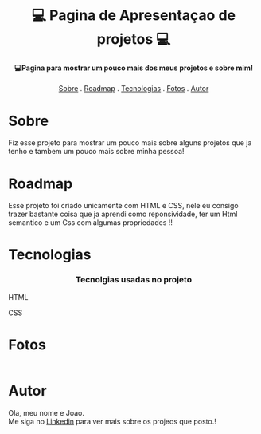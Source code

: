 <h1 align="center">
 💻  Pagina de Apresentaçao de projetos 💻
</h1>

<h4 align="center">
  💻Pagina para mostrar um pouco mais dos meus projetos e sobre mim!
</h4>

<p align="center">   
   <a href="#sobre">Sobre</a> .
   <a href="#roadmap">Roadmap</a> .
   <a href="#tecnologias">Tecnologias</a> .
   <a href="#fotos">Fotos</a> . 
   <a href="#autor">Autor</a>
 </p>


   
 # Sobre 
     
     
   <p> Fiz esse projeto para mostrar um pouco mais sobre alguns projetos que ja tenho e tambem um pouco mais sobre minha pessoa! </p>
   
   
   
   
   
   # Roadmap 
   
   <p> Esse projeto foi criado unicamente com HTML e CSS, nele eu consigo trazer bastante coisa que ja aprendi como reponsividade, ter um Html 
semantico e um Css com algumas propriedades !!</p>
   
   
   # Tecnologias 
   <h3 align="center"> Tecnolgias usadas no projeto </h3>
  <p>HTML</p>
  <p>CSS</p>
  
   
   
   # Fotos 
   
   <img src="">
   
   # Autor 
   <p>Ola, meu nome e Joao. <br> Me siga no <a href="https://www.linkedin.com/in/joao-soares-339642215/" target="_blank">Linkedin</a> para ver mais sobre os projeos que posto.!</p>
